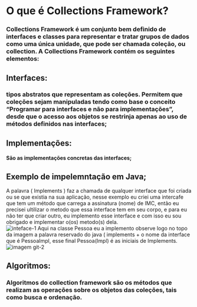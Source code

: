 # O que é Collections Framework?

### Collections Framework é um conjunto bem definido de interfaces e classes para representar e tratar grupos de dados como uma única unidade, que pode ser chamada coleção, ou collection. A Collections Framework contém os seguintes elementos:
## Interfaces:
### tipos abstratos que representam as coleções. Permitem que coleções sejam manipuladas tendo como base o conceito “Programar para interfaces e não para implementações”, desde que o acesso aos objetos se restrinja apenas ao uso de métodos definidos nas interfaces;
## Implementações:
#### São as implementações concretas das interfaces;
## Exemplo de impelemntação em Java;
A palavra ( Implements ) faz a chamada de qualquer interface que foi criada ou se que existia na sua aplicação,
nesse exemplo eu criei uma intercafe que tem um método que carrega a assinatura (nome) de IMC,
então eu precisei ultilizar o metodo que essa interface tem em seu corpo,
e para eu não ter que criar outro, eu implemento esse interface e com isso eu sou obrigado e implementar o(os) metodo(s) dela.  
![inteface-1](https://github.com/Evandrolds/java-collections/assets/57682675/776f3205-af76-4dbc-a331-79b25de40c54)
Aqui na classe Pessoa eu a implemento observe logo no topo da imagem a palavra reservado do java ( implements + o nome da interface que é PessoaImpl,
esse final Pessoa(Impl) é as iniciais de Implements.
![imagem git-2 ](https://github.com/Evandrolds/java-collections/assets/57682675/fde0a6bd-aee5-4c1d-9dd2-7fd849257246)


## Algoritmos: 
### Algoritmos do collection framework são os métodos que realizam as operações sobre os objetos das coleções, tais como busca e ordenação.
